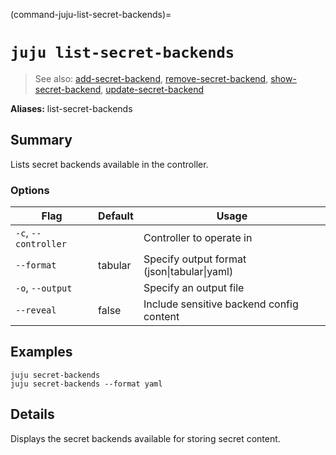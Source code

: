 (command-juju-list-secret-backends)=
# `juju list-secret-backends`
> See also: [add-secret-backend](#add-secret-backend), [remove-secret-backend](#remove-secret-backend), [show-secret-backend](#show-secret-backend), [update-secret-backend](#update-secret-backend)

**Aliases:** list-secret-backends

## Summary
Lists secret backends available in the controller.

### Options
| Flag | Default | Usage |
| --- | --- | --- |
| `-c`, `--controller` |  | Controller to operate in |
| `--format` | tabular | Specify output format (json&#x7c;tabular&#x7c;yaml) |
| `-o`, `--output` |  | Specify an output file |
| `--reveal` | false | Include sensitive backend config content |

## Examples

    juju secret-backends
    juju secret-backends --format yaml


## Details

Displays the secret backends available for storing secret content.